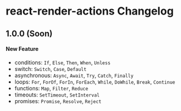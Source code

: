 # react-render-actions Changelog

## 1.0.0 (Soon)
#### New Feature
- conditions: `If`, `Else`, `Then`, `When`, `Unless`
- switch: `Switch`, `Case`, `Default`
- asynchronous: `Async`, `Await`, `Try`, `Catch`, `Finally`
- loops: `For`, `ForOf`, `ForIn`, `ForEach`, `While`, `DoWhile`, `Break`, `Continue`
- functions: `Map`, `Filter`, `Reduce`
- timeouts: `SetTimeout`, `SetInterval`
- promises: `Promise`, `Resolve`, `Reject`
